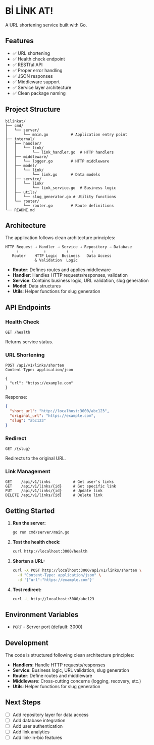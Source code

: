# Bİ LİNK AT!

A URL shortening service built with Go.

## Features

- ✅ URL shortening
- ✅ Health check endpoint
- ✅ RESTful API
- ✅ Proper error handling
- ✅ JSON responses
- ✅ Middleware support
- ✅ Service layer architecture
- ✅ Clean package naming

## Project Structure

```
bilinkat/
├── cmd/
│   └── server/
│       └── main.go          # Application entry point
├── internal/
│   ├── handler/
│   │   └── link/
│   │       └── link_handler.go  # HTTP handlers
│   ├── middleware/
│   │   └── logger.go        # HTTP middleware
│   ├── model/
│   │   └── link/
│   │       └── link.go      # Data models
│   ├── service/
│   │   └── link/
│   │       └── link_service.go  # Business logic
│   ├── utils/
│   │   └── slug_generator.go # Utility functions
│   └── router/
│       └── router.go        # Route definitions
└── README.md
```

## Architecture

The application follows clean architecture principles:

```
HTTP Request → Handler → Service → Repository → Database
     ↑           ↑         ↑          ↑
   Router    HTTP Logic  Business   Data Access
             & Validation  Logic
```

- **Router**: Defines routes and applies middleware
- **Handler**: Handles HTTP requests/responses, validation
- **Service**: Contains business logic, URL validation, slug generation
- **Model**: Data structures
- **Utils**: Helper functions for slug generation

## API Endpoints

### Health Check
```
GET /health
```
Returns service status.

### URL Shortening
```
POST /api/v1/links/shorten
Content-Type: application/json

{
  "url": "https://example.com"
}
```

Response:
```json
{
  "short_url": "http://localhost:3000/abc123",
  "original_url": "https://example.com",
  "slug": "abc123"
}
```

### Redirect
```
GET /{slug}
```
Redirects to the original URL.

### Link Management
```
GET    /api/v1/links          # Get user's links
GET    /api/v1/links/{id}     # Get specific link
PUT    /api/v1/links/{id}     # Update link
DELETE /api/v1/links/{id}     # Delete link
```

## Getting Started

1. **Run the server:**
   ```bash
   go run cmd/server/main.go
   ```

2. **Test the health check:**
   ```bash
   curl http://localhost:3000/health
   ```

3. **Shorten a URL:**
   ```bash
   curl -X POST http://localhost:3000/api/v1/links/shorten \
     -H "Content-Type: application/json" \
     -d '{"url":"https://example.com"}'
   ```

4. **Test redirect:**
   ```bash
   curl -L http://localhost:3000/abc123
   ```

## Environment Variables

- `PORT` - Server port (default: 3000)

## Development

The code is structured following clean architecture principles:

- **Handlers**: Handle HTTP requests/responses
- **Service**: Business logic, URL validation, slug generation
- **Router**: Define routes and middleware
- **Middleware**: Cross-cutting concerns (logging, recovery, etc.)
- **Utils**: Helper functions for slug generation

## Next Steps

- [ ] Add repository layer for data access
- [ ] Add database integration
- [ ] Add user authentication
- [ ] Add link analytics
- [ ] Add link-in-bio features
